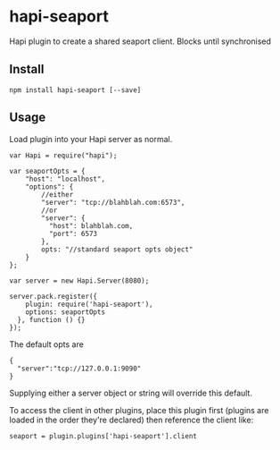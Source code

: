 # hapi-seaport


Hapi plugin to create a shared seaport client. Blocks until synchronised

## Install
`npm install hapi-seaport [--save]`

## Usage
Load plugin into your Hapi server as normal.

```
var Hapi = require("hapi");

var seaportOpts = {
    "host": "localhost",
    "options": {
        //either
        "server": "tcp://blahblah.com:6573",
        //or
        "server": {
          "host": blahblah.com,
          "port": 6573
        },
        opts: "//standard seaport opts object"
    }
};

var server = new Hapi.Server(8080);

server.pack.register({
    plugin: require('hapi-seaport'),
    options: seaportOpts
  }, function () {}
});

```

The default opts are
```
{
  "server":"tcp://127.0.0.1:9090"
}
```

Supplying either a server object or string will override this default.



To access the client in other plugins, place this plugin first (plugins
are loaded in the order they're declared) then reference the client
like:

`seaport = plugin.plugins['hapi-seaport'].client`